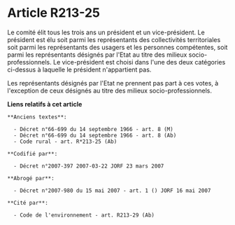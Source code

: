 # Article R213-25

Le comité élit tous les trois ans un président et un vice-président. Le président est élu soit parmi les représentants des
collectivités territoriales soit parmi les représentants des usagers et les personnes compétentes, soit parmi les
représentants désignés par l'Etat au titre des milieux socio-professionnels. Le vice-président est choisi dans l'une des deux
catégories ci-dessus à laquelle le président n'appartient pas.

Les représentants désignés par l'Etat ne prennent pas part à ces votes, à l'exception de ceux désignés au titre des milieux
socio-professionnels.

**Liens relatifs à cet article**

	**Anciens textes**:

	  - Décret n°66-699 du 14 septembre 1966 - art. 8 (M)
	  - Décret n°66-699 du 14 septembre 1966 - art. 8 (Ab)
	  - Code rural - art. R*213-25 (Ab)

	**Codifié par**:

	  - Décret n°2007-397 2007-03-22 JORF 23 mars 2007

	**Abrogé par**:

	  - Décret n°2007-980 du 15 mai 2007 - art. 1 () JORF 16 mai 2007

	**Cité par**:

	  - Code de l'environnement - art. R213-29 (Ab)
